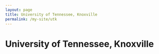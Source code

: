 ```yaml
---
layout: page
title: University of Tennessee, Knoxville
permalink: /my-site/utk
---
```

# University of Tennessee, Knoxville
